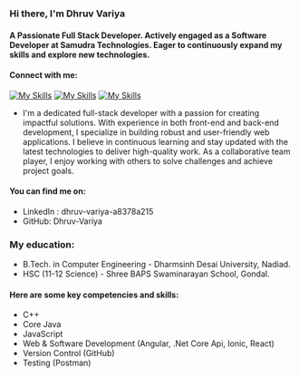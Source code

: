 ### Hi there, I'm Dhruv Variya

#### A Passionate Full Stack Developer. Actively engaged as a Software Developer at Samudra Technologies. Eager to continuously expand my skills and explore new technologies.


#### Connect with me:

[![My Skills](https://skillicons.dev/icons?i=github&perline=3)](https://github.com/Dhruv-Variya)
[![My Skills](https://skillicons.dev/icons?i=linkedin&perline=3)](https://www.linkedin.com/in/dhruv-variya-a8378a215/)
[![My Skills](https://skillicons.dev/icons?i=instagram&perline=3)](https://www.instagram.com/dhruv_variya__/)

- I'm a dedicated full-stack developer with a passion for creating impactful solutions. With experience in both front-end and back-end development, I specialize in building robust and user-friendly web applications. I believe in continuous learning and stay updated with the latest technologies to deliver high-quality work. As a collaborative team player, I enjoy working with others to solve challenges and achieve project goals.

#### You can find me on:
- LinkedIn : dhruv-variya-a8378a215
- GitHub: Dhruv-Variya

### My education:
- B.Tech. in Computer Engineering - Dharmsinh Desai University, Nadiad.
- HSC (11-12 Science) - Shree BAPS Swaminarayan School, Gondal.

#### Here are some key competencies and skills:
- C++
- Core Java
- JavaScript
- Web & Software Development (Angular, .Net Core Api, Ionic, React)
- Version Control (GitHub)
- Testing (Postman)

<!---
Dhruv-Variya/Dhruv-Variya is a ✨ special ✨ repository because its `README.md` (this file) appears on your GitHub profile.
You can click the Preview link to take a look at your changes.
--->
